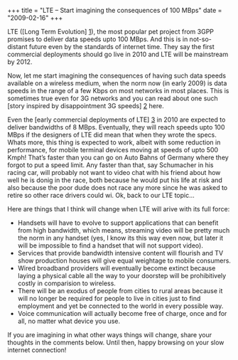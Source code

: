 +++
title = "LTE – Start imagining the consequences of 100 MBps"
date = "2009-02-16"
+++

LTE ([Long Term Evolution] [1]), the most popular pet project from 3GPP promises to deliver data speeds upto 100 MBps. And this is in not-so-distant future even by the standards of internet time. They say the first commercial deployments should go live in 2010 and LTE will be mainstream by 2012.

Now, let me start imagining the consequences of having such data speeds available on a wireless medium, when the norm now (in early 2009) is data speeds in the range of a few Kbps on most networks in most places. This is sometimes true even for 3G networks and you can read about one such [story inspired by disappointment 3G speeds] [2] here.

Even the [early commercial deployments of LTE] [3] in 2010 are expected to deliver bandwidths of 8 MBps. Eventually, they will reach speeds upto 100 MBps if the designers of LTE did mean that when they wrote the specs. Whats more, this thing is expected to work, albeit with some reduction in performance, for mobile terminal devices moving at speeds of upto 500 Kmph! That’s faster than you can go on Auto Bahns of Germany where they forgot to put a speed limit. Any faster than that, say Schumacher in his racing car, will probably not want to video chat with his friend about how well he is donig in the race, both because he would put his life at risk and also because the poor dude does not race any more since he was asked to retire so other race drivers could wi. Ok, back to our LTE topic…

Here are things that I think will change when LTE will arive with its full force:

* Handsets will have to evolve to support applications that can benefit from high bandwidth, which means, streaming video will be pretty much the norm in any handset (yes, I know its this way even now, but later it will be impossible to find a handset that will not support video).
* Services that provide bandwidth intensive content will flourish and TV show production houses will give equal weightage to mobile consumers.
* Wired broadband providers will eventually become extinct because laying a physical cable all the way to your doorstep will be prohibitively costly in comparision to wireless.
* There will be an exodus of people from cities to rural areas because it will no longer be required for people to live in cities just to find employment and yet be connected to the world in every possible way.
* Voice communication will actually become free of charge, once and for all, no matter what device you use.

If you are imagining in what other ways things will change, share your thoughts in the comments below. Until then, happy browsing on your slow internet connection!

[1]: http://en.wikipedia.org/wiki/3GPP_Long_Term_Evolution
[2]: http://www.pcworld.com/businesscenter/article/158686/3g_networks_not_as_fast_as_youd_expect.html
[3]: http://www.telecoms.com/itmgcontent/tcoms/news/articles/20017618641.html
